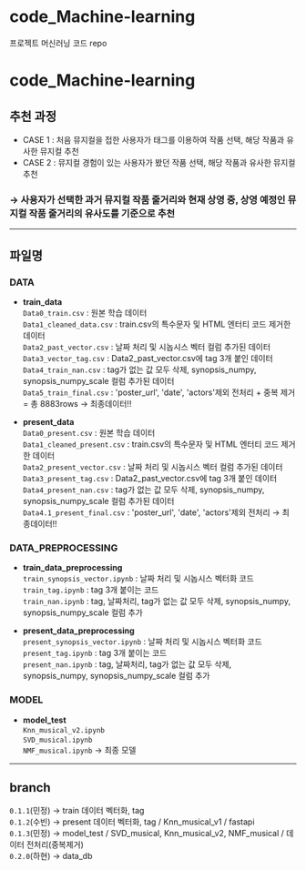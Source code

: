 # code_Machine-learning
프로젝트 머신러닝 코드 repo

# code_Machine-learning

## 추천 과정
- CASE 1 : 처음 뮤지컬을 접한 사용자가 태그를 이용하여 작품 선택, 해당 작품과 유사한 뮤지컬 추천 
- CASE 2 : 뮤지컬 경험이 있는 사용자가 봤던 작품 선택, 해당 작품과 유사한 뮤지컬 추천
### → 사용자가 선택한 과거 뮤지컬 작품 줄거리와 현재 상영 중, 상영 예정인 뮤지컬 작품 줄거리의 유사도를 기준으로 추천

----
## 파일명
### DATA
- **train_data**\
`Data0_train.csv` : 원본 학습 데이터\
`Data1_cleaned_data.csv` : train.csv의 특수문자 및 HTML 엔터티 코드 제거한 데이터\
`Data2_past_vector.csv` : 날짜 처리 및 시놉시스 벡터 컬럼 추가된 데이터\
`Data3_vector_tag.csv` : Data2_past_vector.csv에 tag 3개 붙인 데이터\
`Data4_train_nan.csv` :  tag가 없는 값 모두 삭제, synopsis_numpy, synopsis_numpy_scale 컬럼 추가된 데이터\
`Data5_train_final.csv` : 'poster_url', 'date', 'actors'제외 전처리 + 중복 제거 = 총 8883rows → 최종데이터!!

- **present_data**\
`Data0_present.csv` : 원본 학습 데이터\
`Data1_cleaned_present.csv` : train.csv의 특수문자 및 HTML 엔터티 코드 제거한 데이터\
`Data2_present_vector.csv` : 날짜 처리 및 시놉시스 벡터 컬럼 추가된 데이터\
`Data3_present_tag.csv` : Data2_past_vector.csv에 tag 3개 붙인 데이터\
`Data4_present_nan.csv` :  tag가 없는 값 모두 삭제, synopsis_numpy, synopsis_numpy_scale 컬럼 추가된 데이터\
`Data4.1_present_final.csv` : 'poster_url', 'date', 'actors'제외 전처리 → 최종데이터!!

### DATA_PREPROCESSING
- **train_data_preprocessing**\
`train_synopsis_vector.ipynb` : 날짜 처리 및 시놉시스 벡터화 코드\
`train_tag.ipynb` : tag 3개 붙이는 코드\
`train_nan.ipynb` : tag, 날짜처리, tag가 없는 값 모두 삭제, synopsis_numpy, synopsis_numpy_scale 컬럼 추가

- **present_data_preprocessing**\
`present_synopsis_vector.ipynb` : 날짜 처리 및 시놉시스 벡터화 코드\
`present_tag.ipynb` : tag 3개 붙이는 코드\
`present_nan.ipynb` : tag, 날짜처리, tag가 없는 값 모두 삭제, synopsis_numpy, synopsis_numpy_scale 컬럼 추가

### MODEL
- **model_test**\
`Knn_musical_v2.ipynb`\
`SVD_musical.ipynb`\
`NMF_musical.ipynb` → 최종 모델
----
## branch
`0.1.1`(민정) → train 데이터 벡터화, tag \
`0.1.2`(수빈) → present 데이터 벡터화, tag / Knn_musical_v1 / fastapi \
`0.1.3`(민정) → model_test / SVD_musical, Knn_musical_v2, NMF_musical / 데이터 전처리(중복제거) \
`0.2.0`(하현) → data_db
